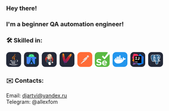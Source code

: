 ### Hey there! 
### I'm a beginner QA automation engineer!

### :hammer_and_wrench: Skilled in:
<img src="https://raw.githubusercontent.com/tandpfun/skill-icons/main/icons/Java-Dark.svg" title="Java" alt="Java" width="40" height="40"/>&nbsp;
<img src="https://raw.githubusercontent.com/tandpfun/skill-icons/main/icons/AndroidStudio-Dark.svg" title="Android Studio" alt="Android Studio" width="40" height="40"/>&nbsp;
<img src="https://raw.githubusercontent.com/tandpfun/skill-icons/main/icons/Jenkins-Dark.svg" title="Jenkins" alt="Jenkins" width="40" height="40"/>&nbsp;
<img src="https://raw.githubusercontent.com/tandpfun/skill-icons/main/icons/Maven-Dark.svg" title="Maven" alt="Maven" width="40" height="40"/>&nbsp;
<img src="https://raw.githubusercontent.com/tandpfun/skill-icons/main/icons/Postman.svg" title="Postman" alt="Postman" width="40" height="40"/>&nbsp;
<img src="https://raw.githubusercontent.com/tandpfun/skill-icons/main/icons/Selenium.svg" title="Selenium" alt="Selenium " width="40" height="40"/>&nbsp;
<img src="https://raw.githubusercontent.com/tandpfun/skill-icons/main/icons/Docker.svg"  title="Docker" alt="Docker" width="40" height="40"/>&nbsp;
<img src="https://raw.githubusercontent.com/NotKisshore/skill-icons/c6c90d2b880b43d2099b489949cea0fbcfcd700e/icons/Idea-Dark.svg"  title="IntelliJ IDEA" alt="IntelliJ IDEA" width="40" height="40"/>&nbsp;
<img src="https://raw.githubusercontent.com/NotKisshore/skill-icons/c6c90d2b880b43d2099b489949cea0fbcfcd700e/icons/PostgreSQL-Dark.svg"  title="PostgreSQL" alt="PostgreSQL" width="40" height="40"/>&nbsp;

### :envelope: Contacts:
Email: djartvi@yandex.ru <br>
Telegram: @allexfom